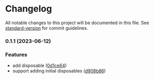 # Changelog

All notable changes to this project will be documented in this file. See [standard-version](https://github.com/conventional-changelog/standard-version) for commit guidelines.

### 0.1.1 (2023-06-12)


### Features

* add disposable ([0d1ce64](https://github.com/wopjs/disposable/commit/0d1ce641c9e2fd9d5794f8650325aa2109dc96ee))
* support adding initial disposables ([d908b86](https://github.com/wopjs/disposable/commit/d908b86c22a5f1c246f6f57e3388b1cdf7618498))
